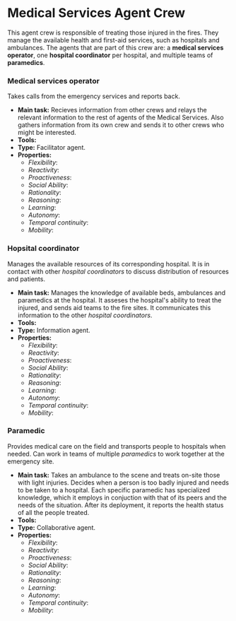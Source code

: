 # Medical Services Agent Crew
This agent crew is responsible of treating those injured in the fires. They manage the available health and first-aid services, such as hospitals and ambulances. The agents that are part of this crew are: a **medical services operator**, one **hospital coordinator** per hospital, and multiple teams of **paramedics**.

### Medical services operator
Takes calls from the emergency services and reports back.

- **Main task:** Recieves information from other crews and relays the relevant information to the rest of agents of the Medical Services. Also gathers information from its own crew and sends it to other crews who might be interested.
- **Tools:**
- **Type:** Facilitator agent.
- **Properties:**
  - *Flexibility*:
  - *Reactivity*:
  - *Proactiveness*:
  - *Social Ability*:
  - *Rationality*:
  - *Reasoning*:
  - *Learning*:
  - *Autonomy*:
  - *Temporal continuity*:
  - *Mobility*:


### Hopsital coordinator
Manages the available resources of its corresponding hospital. It is in contact with other *hospital coordinators* to discuss distribution of resources and patients.

- **Main task:** Manages the knowledge of available beds, ambulances and paramedics at the hospital. It asseses the hospital's ability to treat the injured, and sends aid teams to the fire sites. It communicates this information to the other *hospital coordinators*.
- **Tools:**
- **Type:** Information agent.
- **Properties:**
  - *Flexibility*:
  - *Reactivity*:
  - *Proactiveness*:
  - *Social Ability*:
  - *Rationality*:
  - *Reasoning*:
  - *Learning*:
  - *Autonomy*:
  - *Temporal continuity*:
  - *Mobility*:


### Paramedic
Provides medical care on the field and transports people to hospitals when needed. Can work in teams of multiple *paramedics* to work together at the emergency site.

- **Main task:** Takes an ambulance to the scene and treats on-site those with light injuries. Decides when a person is too badly injured and needs to be taken to a hospital. Each specific paramedic has specialized knowledge, which it employs in conjuction with that of its peers and the needs of the situation. After its deployment, it reports the health status of all the people treated.
- **Tools:**
- **Type:** Collaborative agent.
- **Properties:**
  - *Flexibility*:
  - *Reactivity*:
  - *Proactiveness*:
  - *Social Ability*:
  - *Rationality*:
  - *Reasoning*:
  - *Learning*:
  - *Autonomy*:
  - *Temporal continuity*:
  - *Mobility*:
